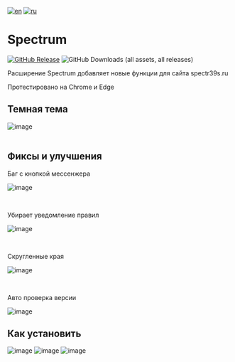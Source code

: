 [![en](https://img.shields.io/badge/lang-EN-green.svg?label=)](https://github.com/Alextimka/Spectrum/blob/main/README.md)
[![ru](https://img.shields.io/badge/lang-RU-red.svg?label=)](https://github.com/Alextimka/Spectrum/blob/main/README/README.ru.md)
# Spectrum

[![GitHub Release](https://img.shields.io/github/v/release/Alextimka/Spectrum?label=&style=flat&logo=github)](https://github.com/Alextimka/Spectrum/releases/latest/download/Spectrum.zip)
![GitHub Downloads (all assets, all releases)](https://img.shields.io/github/downloads/Alextimka/Spectrum/total?label=Скачивания&color=red)

Расширение Spectrum добавляет новые функции для сайта spectr39s.ru

Протестировано на Chrome и Edge

<h2>Темная тема</h2>

![image](https://github.com/Alextimka/Spectrum/assets/59509074/39fb54aa-7236-4a6d-b361-3a5abc83c4b5)
<br><br>
<h2>Фиксы и улучшения</h2>
<p>Баг с кнопкой мессенжера</p>

![image](https://github.com/Alextimka/Spectrum/assets/59509074/8bb337f3-c569-42fa-a02d-9c2b84ee85f6)

<br>
<p>Убирает уведомление правил</p>

![image](https://github.com/Alextimka/Spectrum/assets/59509074/a0d3e22d-d5bd-42e6-ba6c-0c7f3db9a971)

<br>
<p>Скругленные края</p>

![image](https://github.com/Alextimka/Spectrum/assets/59509074/0d3784f8-17d6-4260-a9aa-20f57e6e32b7)

<br>
<p>Авто проверка версии</p>

![image](https://github.com/Alextimka/Spectrum/assets/59509074/25c01681-1db0-4c77-9109-f9fa3b852796)

<h2>Как установить</h2>

![image](https://github.com/Alextimka/Spectrum/assets/59509074/100c3dcc-0288-4c04-8809-97805c811ca2)
![image](https://github.com/Alextimka/Spectrum/assets/59509074/d65d815b-d3c7-4a50-bd20-6885c52721ad)
![image](https://github.com/Alextimka/Spectrum/assets/59509074/91fa6e7d-2b04-48be-82b8-ffe1927a4b5f)

